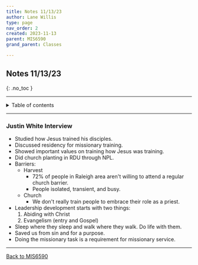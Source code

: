 ```yaml
---
title: Notes 11/13/23
author: Lane Willis
type: page
nav_order: 2
created: 2023-11-13
parent: MIS6590
grand_parent: Classes

---
```


## Notes 11/13/23
{: .no_toc }

---

<details closed markdown="block">
  <summary>
    Table of contents
  </summary>
  {: .text-delta }
1. TOC
{:toc}
</details>

---

### Justin White Interview
* Studied how Jesus trained his disciples.
* Discussed residency for missionary training.
* Showed important values on training how Jesus was training.
* Did church planting in RDU through NPL.
* Barriers:
   * Harvest
      * 72% of people in Raleigh area aren't willing to attend a regular church barrier.
      * People isolated, transient, and busy.
   * Church
      * We don't really train people to embrace their role as a priest.
* Leadership development starts with two things:
   1. Abiding with Christ
   2. Evangelism (entry and Gospel)
* Sleep where they sleep and walk where they walk. Do life with them.
* Saved us from sin and for a purpose.
* Doing the missionary task is a requirement for missionary service.

---

[Back to MIS6590](/notes/mis6590)